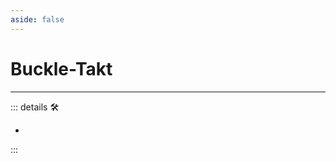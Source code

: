 ```yaml
---
aside: false
---
```

# Buckle-Takt

---

<!-- =================================================== -->
<!-- =================================================== -->
<!-- =================================================== -->
<!-- =================================================== -->
<!-- =================================================== -->
::: details 🛠

-

:::
